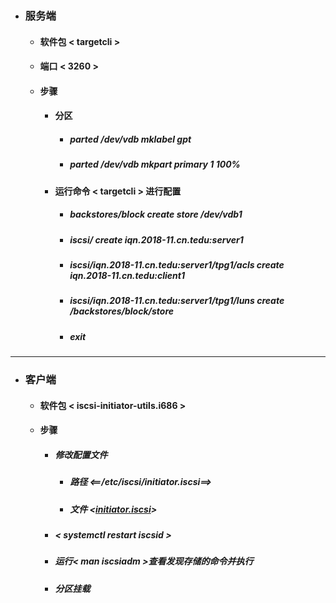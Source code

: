 - ### 服务端
  - #### 软件包 < targetcli >
  - #### 端口 < 3260 >
  - #### 步骤
    - #### 分区
      - ##### parted /dev/vdb mklabel gpt
      - ##### parted /dev/vdb mkpart primary 1 100%
     - #### 运行命令 < targetcli > 进行配置
       - ##### backstores/block create store /dev/vdb1
       - ##### iscsi/ create iqn.2018-11.cn.tedu:server1
        - ##### iscsi/iqn.2018-11.cn.tedu:server1/tpg1/acls create iqn.2018-11.cn.tedu:client1
         - ##### iscsi/iqn.2018-11.cn.tedu:server1/tpg1/luns create /backstores/block/store
         - ##### exit
---
- ### 客户端
   - #### 软件包 < iscsi-initiator-utils.i686 >
   - #### 步骤
     - ##### 修改配置文件
        - ##### 路径 <==/etc/iscsi/initiator.iscsi==>
        - ##### 文件 <[initiator.iscsi]()>
     - ##### < systemctl restart iscsid >
     - ##### 运行< man iscsiadm >查看发现存储的命令并执行
     - ##### 分区挂载
